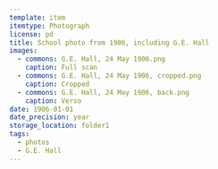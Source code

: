 ```yaml
---
template: item
itemtype: Photograph
license: pd
title: School photo from 1906, including G.E. Hall
images:
  - commons: G.E. Hall, 24 May 1906.png
    caption: Full scan
  - commons: G.E. Hall, 24 May 1906, cropped.png
    caption: Cropped
  - commons: G.E. Hall, 24 May 1906, back.png
    caption: Verso
date: 1906-01-01
date_precision: year
storage_location: folder1
tags:
  - photos
  - G.E. Hall
---
```

